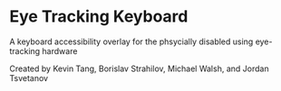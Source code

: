 # Eye Tracking Keyboard
A keyboard accessibility overlay for the phsycially disabled using eye-tracking hardware

Created by Kevin Tang, Borislav Strahilov, Michael Walsh, and Jordan Tsvetanov
